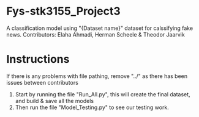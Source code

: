 # Fys-stk3155_Project3
A classification model using "{Dataset name}" dataset for calssifying fake news. Contributors: Elaha Ahmadi, Herman Scheele &amp; Theodor Jaarvik


# Instructions 

If there is any problems with file pathing, remove "../" as there has been issues between contributors

1. Start by running the file "Run_All.py", this will create the final dataset, and build & save all the models
2. Then run the file "Model_Testing.py" to see our testing work.

